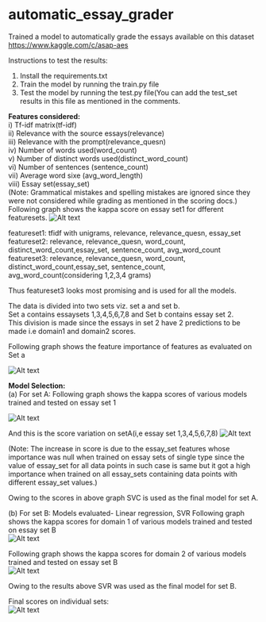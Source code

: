 # automatic_essay_grader

Trained a model to automatically grade the essays available on this dataset
https://www.kaggle.com/c/asap-aes

Instructions to test the results:
1) Install the requirements.txt
2) Train the model by running the train.py file
3) Test the model by running the test.py file(You can add the test_set results in this file as mentioned in the comments.

<b>Features considered:</b><br>
i) Tf-idf matrix(tf-idf)<br>
ii) Relevance with the source essays(relevance)<br>
iii) Relevance with the prompt(relevance_quesn)<br>
iv) Number of words used(word_count)<br>
v) Number of distinct words used(distinct_word_count)<br>
vi) Number of sentences (sentence_count)<br>
vii) Average word sixe (avg_word_length)<br>
viii) Essay set(essay_set)
<br>
(Note: Grammatical mistakes and spelling mistakes are ignored since they were not considered while grading as mentioned in the scoring docs.)
Following graph shows the kappa score on essay set1 for dfferent featuresets.
![Alt text](https://github.com/ethicalrushi/automatic_essay_grader/blob/master/featureset_set1.png)

featureset1: tfidf with unigrams, relevance, relevance_quesn, essay_set<br>
featureset2: relevance, relevance_quesn, word_count, distinct_word_count,essay_set, sentence_count, avg_word_count<br>
featureset3: relevance, relevance_quesn, word_count, distinct_word_count,essay_set, sentence_count,                   avg_word_count(considering 1,2,3,4 grams)<br>

Thus featureset3 looks most promising and is used for all the models.<br>

The data is divided into two sets viz. set a and set b.<br>
Set a contains essaysets 1,3,4,5,6,7,8 and Set b contains essay set 2.<br>
This division is made since the essays in set 2 have 2 predictions to be made i.e domain1 and domain2 scores.<br>

Following graph shows the feature importance of features as evaluated on Set a<br>

![Alt text](https://github.com/ethicalrushi/automatic_essay_grader/blob/master/feature_importance.png)

<b>Model Selection:</b><br>
(a) For set A:
Following graph shows the kappa scores of various models trained and tested on essay set 1<br>

![Alt text](https://github.com/ethicalrushi/automatic_essay_grader/blob/master/models_set1.png)

And this is the score variation on setA(i,e essay set 1,3,4,5,6,7,8)
![Alt text](https://github.com/ethicalrushi/automatic_essay_grader/blob/master/models_seta.png)

(Note: The increase in score is due to the essay_set features whose importance was null when trained on essay sets of single type since the value of essay_set for all data points in such case is same but it got a high importance when trained on all essay_sets containing data points with different essay_set values.)

Owing to the scores in above graph SVC is used as the final model for set A.

(b) For set B:
Models evaluated- Linear regression, SVR
Following graph shows the kappa scores for domain 1 of various models trained and tested on essay set B<br>
![Alt text](https://github.com/ethicalrushi/automatic_essay_grader/blob/master/models_set2_domain1.png)

Following graph shows the kappa scores for domain 2 of various models trained and tested on essay set B<br>
![Alt text](https://github.com/ethicalrushi/automatic_essay_grader/blob/master/models_set2_domain2.png)

Owing to the results above SVR was used as the final model for set B.

Final scores on individual sets:<br>
![Alt text](https://github.com/ethicalrushi/automatic_essay_grader/blob/master/different_sets.png)



